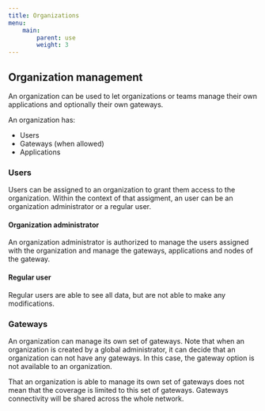 ```yaml
---
title: Organizations
menu:
    main:
        parent: use
        weight: 3
---
```


## Organization management

An organization can be used to let organizations or teams manage their
own applications and optionally their own gateways.

An organization has:

* Users
* Gateways (when allowed)
* Applications

### Users

Users can be assigned to an organization to grant them access to the
organization. Within the context of that assigment, an user can be an 
organization administrator or a regular user.


#### Organization administrator

An organization administrator is authorized to manage the users assigned
with the organization and manage the gateways, applications and nodes of the
gateway.

#### Regular user

Regular users are able to see all data, but are not able to make any
modifications.

### Gateways

An organization can manage its own set of gateways. Note that when an organization
is created by a global administrator, it can decide that an organization can not
have any gateways. In this case, the gateway option is not available to an
organization.

That an organization is able to manage its own set of gateways does not mean
that the coverage is limited to this set of gateways. Gateways connectivity
will be shared across the whole network.
